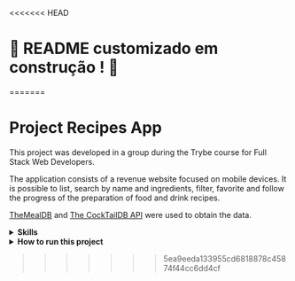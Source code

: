 <<<<<<< HEAD
# :construction: README customizado em construção ! :construction:
<!-- Olá, Tryber!
Esse é apenas um arquivo inicial para o README do seu projeto no qual você pode customizar e reutilizar todas as vezes que for executar o trybe-publisher.

Para deixá-lo com a sua cara, basta alterar o seguinte arquivo da sua máquina: ~/.student-repo-publisher/custom/_NEW_README.md

É essencial que você preencha esse documento por conta própria, ok?
Não deixe de usar nossas dicas de escrita de README de projetos, e deixe sua criatividade brilhar!
:warning: IMPORTANTE: você precisa deixar nítido:
- quais arquivos/pastas foram desenvolvidos por você; 
- quais arquivos/pastas foram desenvolvidos por outra pessoa estudante;
- quais arquivos/pastas foram desenvolvidos pela Trybe.
-->
=======

# Project Recipes App

This project was developed in a group during the Trybe course for Full Stack Web Developers. 

The application consists of a revenue website focused on mobile devices.
It is possible to list, search by name and ingredients, filter, favorite and follow the progress of the preparation of food and drink recipes.

[TheMealDB](https://www.themealdb.com/) and [The CockTailDB API](https://www.thecocktaildb.com/api.php) were used to obtain the data.

<details>
  <summary><strong>Skills</strong></summary><br />

 In this project, the following skills were developed::

  - Use _React_ to develop a web mobile page
  - Use _Redux_ to manage state
  - Use the _React-Redux_ library
  - Use the _Redux_ to manage state
  - Use _RTL_ do develop tests
  - Use _CSS_ for styling
  
</details>

<details>
  <summary><strong>How to run this project</strong></summary><br />

1. Create a fork of this project and follow this tutorial from [how to fork](https://docs.github.com/en/get-started/quickstart/contributing-to-projects).

2. After the fork is done, clone the created repository to your computer.

3. Run the following:
```sh
npm install
```
4. and then
```sh
npm start
```
</details>


>>>>>>> 5ea9eeda133955cd6818878c45874f44cc6dd4cf
